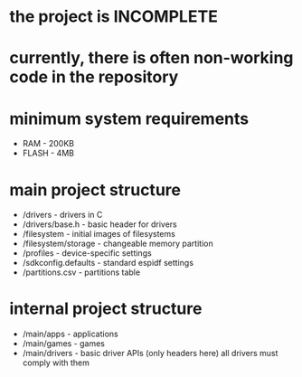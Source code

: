 # the project is INCOMPLETE
# currently, there is often non-working code in the repository

# minimum system requirements
* RAM    - 200KB
* FLASH  - 4MB

# main project structure
* /drivers               - drivers in C
* /drivers/base.h        - basic header for drivers
* /filesystem            - initial images of filesystems
* /filesystem/storage    - changeable memory partition
* /profiles              - device-specific settings
* /sdkconfig.defaults    - standard espidf settings
* /partitions.csv        - partitions table

# internal project structure
* /main/apps             - applications
* /main/games            - games
* /main/drivers          - basic driver APIs (only headers here) all drivers must comply with them